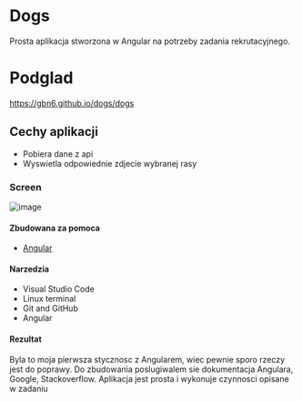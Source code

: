 # Dogs
Prosta aplikacja stworzona w Angular na potrzeby zadania rekrutacyjnego.

# Podglad
https://gbn6.github.io/dogs/dogs

## Cechy aplikacji
* Pobiera dane z api
* Wyswietla odpowiednie zdjecie wybranej rasy

### Screen
![image](https://user-images.githubusercontent.com/101929151/196995792-c7505e80-e663-4542-96f9-33572a13552e.png)

#### Zbudowana za pomoca

- [Angular](https://angular.io/)

#### Narzedzia
* Visual Studio Code
* Linux terminal
* Git and GitHub
* Angular

#### Rezultat
Byla to moja pierwsza stycznosc z Angularem, wiec pewnie sporo rzeczy jest do poprawy. Do zbudowania poslugiwalem sie dokumentacja Angulara, Google, Stackoverflow. Aplikacja jest prosta i wykonuje czynnosci opisane w zadaniu